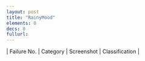 ```yaml
---
layout: post
title: "RainyMood"
elements: 0
decs: 0
fullurl: 
---
```

| Failure No. | Category | Screenshot | Classification |
